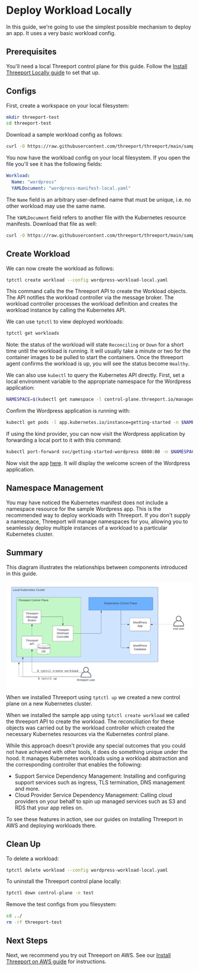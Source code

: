 # Deploy Workload Locally

In this guide, we're going to use the simplest possible mechanism to deploy an
app.  It uses a very basic workload config.

## Prerequisites

You'll need a local Threeport control plane for this guide.  Follow the [Install
Threeport Locally guide](install-threeport-local.md) to set that up.

## Configs

First, create a workspace on your local filesystem:

```bash
mkdir threeport-test
cd threeport-test
```

Download a sample workload config as follows:

```bash
curl -O https://raw.githubusercontent.com/threeport/threeport/main/samples/wordpress-workload-local.yaml
```

You now have the workload config on your local filesystem.  If you open the file you'll
see it has the following fields:

```yaml
Workload:
  Name: "wordpress"
  YAMLDocument: "wordpress-manifest-local.yaml"
```

The `Name` field is an arbitrary user-defined name that must be unique, i.e. no
other workload may use the same name.

The `YAMLDocument` field refers to another file with the Kubernetes resource
manifests.  Download that file as well:

```bash
curl -O https://raw.githubusercontent.com/threeport/threeport/main/samples/wordpress-manifest-local.yaml
```

## Create Workload

We can now create the workload as follows:

```bash
tptctl create workload --config wordpress-workload-local.yaml
```

This command calls the the Threeport API to create the Workload objects.
The API notifies the workload controller via the message broker.  The workload
controller processes the workload definition and creates the workload instance
by calling the Kubernetes API.

We can use `tptctl` to view deployed workloads:

```bash
tptctl get workloads
```

Note: the status of the workload will state `Reconciling` or `Down` for a short
time until the workload is running.  It will usually take a minute or two for
the container images to be pulled to start the containers.  Once the threeport
agent confirms the workload is up, you will see the status become `Healthy`.

We can also use `kubectl` to query the Kubernetes API directly. First, set a local
environment variable to the appropriate namespace for the Wordpress application:

```bash
NAMESPACE=$(kubectl get namespace -l control-plane.threeport.io/managed-by=threeport -o=jsonpath='{.items[0].metadata.name}')
```

Confirm the Wordpress application is running with:

```bash
kubectl get pods -l app.kubernetes.io/instance=getting-started -n $NAMESPACE
```

If using the kind provider, you can now visit the Wordpress application by
forwarding a local port to it with this command:

```bash
kubectl port-forward svc/getting-started-wordpress 8080:80 -n $NAMESPACE
```

Now visit the app [here](http://localhost:8080).  It will display the welcome screen of
the Wordpress application.

## Namespace Management

You may have noticed the Kubernetes manifest does not include a namespace
resource for the sample Wordpress app.  This is the recommended way to deploy
workloads with Threeport.  If you don't supply a namespace, Threeport will
manage namespaces for you, allowing you to seamlessly deploy multiple instances
of a workload to a particular Kubernetes cluster.

## Summary

This diagram illustrates the relationships between components introduced in this
guide.

![Threeport Getting Started](../img/ThreeportGettingStartedWordpress.png)

When we installed Threeport using `tptctl up` we created a new
control plane on a new Kubernetes cluster.

When we installed the sample app using `tptctl create workload` we called the threeport
API to create the workload.  The reconciliation for these objects was carried
out by the workload controller which created the necessary Kubernetes resources
via the Kubernetes control plane.

While this approach doesn't provide any special outcomes that you could not have
achieved with other tools, it does do something unique under the hood.  It
manages Kubernetes workloads using a workload abstraction and the corresponding
controller that enables the following:

* Support Service Dependency Management: Installing and configuring support
  services such as ingress, TLS termination, DNS management and more.
* Cloud Provider Service Dependency Management: Calling cloud providers on your
  behalf to spin up managed services such as S3 and RDS that your app relies on.

To see these features in action, see our guides on installing Threeport in AWS
and deploying workloads there.

## Clean Up

To delete a workload:
```bash
tptctl delete workload --config wordpress-workload-local.yaml
```

To uninstall the Threeport control plane locally:

```bash
tptctl down control-plane -n test
```

Remove the test configs from you filesystem:

```bash
cd ../
rm -rf threeport-test
```

## Next Steps

Next, we recommend you try out Threeport on AWS.  See our [Install Threeport on
AWS guide](install-threeport-aws.md) for instructions.

